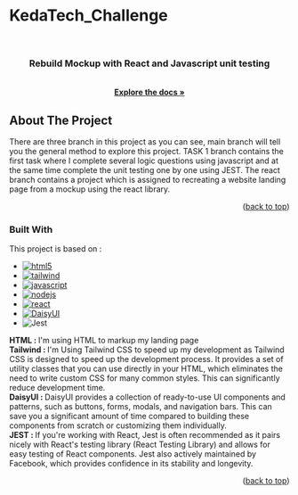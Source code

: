 # KedaTech_Challenge

<a name="readme-top"></a>

<br />
<div align="center">
  <a href="https://github.com/JulianMindria/KedaTech_Challenge">

  </a>

  <h3 align="center">Rebuild Mockup with React and Javascript unit testing</h3>

  <p align="center">
    <br />
    <a href="https://github.com/JulianMindria/KedaTech_Challenge"><strong>Explore the docs »</strong></a>
    <br />
  </p>
</div>

<!-- ABOUT THE PROJECT -->
## About The Project

There are three branch in this project as you can see, main branch will tell you the general method
to explore this project. TASK 1 branch contains the first task where I complete several logic 
questions using javascript and at the same time complete the unit testing one by one using JEST. The react branch
contains a project which is assigned to recreating a website landing page from a mockup using the react library.

<p align="right">(<a href="#readme-top">back to top</a>)</p>



### Built With

This project is based on :
* [![html5][html5.js]][html5-url]
* [![tailwind][tailwind.js]][tailwind-url]
* [![javascript][javascript.js]][javascript-url]
* [![nodejs][nodejs.js]][nodejs-url]
* [![react][react.js]][react-url]
* [![DaisyUI][DaisyUI.js]][DaisyUI-url]
* ![Jest](https://img.shields.io/badge/-jest-%23C21325?style=for-the-badge&logo=jest&logoColor=white)


<p><strong>HTML : </strong>I'm using HTML to markup my landing page <br />
  <strong>Tailwind : </strong>I'm Using Tailwind CSS to speed up my development as Tailwind CSS is designed to speed up the development process. It provides a set of utility classes that you can use directly in your HTML, which eliminates the need to write custom CSS for many common styles. This can significantly reduce development time.<br />
  <strong>DaisyUI : </strong>DaisyUI provides a collection of ready-to-use UI components and patterns, such as buttons, forms, modals, and navigation bars. This can save you a significant amount of time compared to building these components from scratch or customizing them individually.<br />
  <strong>JEST : </strong>If you're working with React, Jest is often recommended as it pairs nicely with React's testing library (React Testing Library) and allows for easy testing of React components. Jest also actively maintained by Facebook, which provides confidence in its stability and longevity. 
</p>

<p align="right">(<a href="#readme-top">back to top</a>)</p>

<!-- MARKDOWN LINKS & IMAGES -->
<!-- https://www.markdownguide.org/basic-syntax/#reference-style-links -->
[html5.js]: https://img.shields.io/badge/html5-E34F26?style=for-the-badge&logo=html5&logoColor=white
[html5-url]: https://developer.mozilla.org/en-US/docs/Glossary/HTML5
[tailwind.js]: https://img.shields.io/badge/tailwind-06B6D4?style=for-the-badge&logo=tailwindcss&logoColor=white
[tailwind-url]: https://tailwindcss.com/
[javascript.js]: https://img.shields.io/badge/javascript-000000?style=for-the-badge&logo=javascript&logoColor=white
[javascript-url]: https://www.javascript.com/
[nodejs.js]: https://img.shields.io/badge/nodejs-339933?style=for-the-badge&logo=nodedotjs&logoColor=white
[nodejs-url]: https://nodejs.org/
[nodejs.js]: https://img.shields.io/badge/nodejs-339933?style=for-the-badge&logo=nodedotjs&logoColor=white
[nodejs-url]: https://nodejs.org/
[react.js]: https://img.shields.io/badge/react-61DAFB?style=for-the-badge&logo=react&logoColor=white
[react-url]: https://react.dev/
[DaisyUI.js]: https://img.shields.io/badge/daisyui-5A0EF8?style=for-the-badge&logo=daisyui&logoColor=white
[DaisyUI-url]: https://daisyui.com/

   ```

